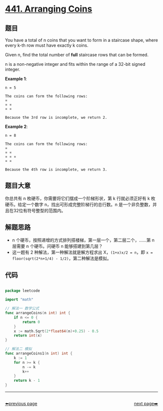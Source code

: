 # [441. Arranging Coins](https://leetcode.com/problems/arranging-coins/)

## 题目

You have a total of n coins that you want to form in a staircase shape, where every k-th row must have exactly k coins.

Given n, find the total number of **full** staircase rows that can be formed.

n is a non-negative integer and fits within the range of a 32-bit signed integer.

**Example 1**:

    n = 5
    
    The coins can form the following rows:
    ¤
    ¤ ¤
    ¤ ¤
    
    Because the 3rd row is incomplete, we return 2.

**Example 2**:

    n = 8
    
    The coins can form the following rows:
    ¤
    ¤ ¤
    ¤ ¤ ¤
    ¤ ¤
    
    Because the 4th row is incomplete, we return 3.


## 题目大意

你总共有 n 枚硬币，你需要将它们摆成一个阶梯形状，第 k 行就必须正好有 k 枚硬币。给定一个数字 n，找出可形成完整阶梯行的总行数。n 是一个非负整数，并且在32位有符号整型的范围内。



## 解题思路


- n 个硬币，按照递增的方式排列搭楼梯，第一层一个，第二层二个，……第 n 层需要 n 个硬币。问硬币 n 能够搭建到第几层？
- 这一题有 2 种解法，第一种解法就是解方程求出 X，`(1+x)x/2 = n`，即 `x = floor(sqrt(2*n+1/4) - 1/2)`，第二种解法是模拟。


## 代码

```go

package leetcode

import "math"

// 解法一 数学公式
func arrangeCoins(n int) int {
	if n <= 0 {
		return 0
	}
	x := math.Sqrt(2*float64(n)+0.25) - 0.5
	return int(x)
}

// 解法二 模拟
func arrangeCoins1(n int) int {
	k := 1
	for n >= k {
		n -= k
		k++
	}
	return k - 1
}

```



----------------------------------------------
<div style="display: flex;justify-content: space-between;align-items: center;">
<p><a href="https://books.halfrost.com/leetcode/ChapterFour/0400~0499/0438.Find-All-Anagrams-in-a-String/">⬅️previous page</a></p>
<p><a href="https://books.halfrost.com/leetcode/ChapterFour/0400~0499/0445.Add-Two-Numbers-II/">next page➡️</a></p>
</div>
